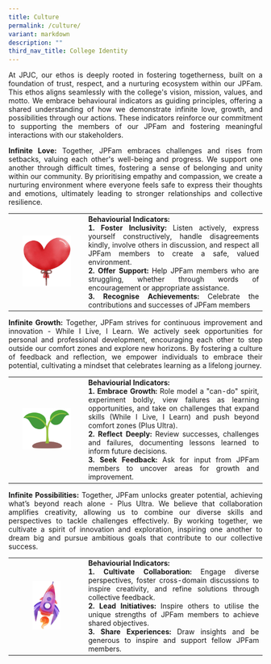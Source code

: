```yaml
---
title: Culture
permalink: /culture/
variant: markdown
description: ""
third_nav_title: College Identity
---
```

<div align="justify">

<p>At JPJC, our ethos is deeply rooted in fostering togetherness, built on a foundation of trust, respect, and a nurturing ecosystem within our JPFam. This ethos aligns seamlessly with the college's vision, mission, values, and motto. We embrace behavioural indicators as guiding principles, offering a shared understanding of how we demonstrate infinite love, growth, and possibilities through our actions. These indicators reinforce our commitment to supporting the members of our JPFam and fostering meaningful interactions with our stakeholders.</p>

<p><b>Infinite Love:</b> Together, JPFam embraces challenges and rises from setbacks, valuing each other's well-being and progress. We support one another through difficult times, fostering a sense of belonging and unity within our community. By prioritising empathy and compassion, we create a nurturing environment where everyone feels safe to express their thoughts and emotions, ultimately leading to stronger relationships and collective resilience.</p>


<table style="width:100%">
   <tbody><tr>
    <td style="width:30%;vertical-align: middle;"><figure style="margin:auto;width:70%;">
<img src="/images/About%20JPJC/College%20Identity/c1.jpg">
			</figure></td>
    <td style="width:70%;text-align:inter-word"><b>Behaviourial Indicators:</b><div style="text-align: justify; text-justify: inter-word;">
<b> 1. Foster Inclusivity:</b> Listen actively, express yourself constructively, handle disagreements kindly, involve others in discussion, and respect all JPFam members to create a safe, valued environment. </div>
<div style="text-align: justify; text-justify: inter-word;">
<b> 2. Offer Support:</b> Help JPFam members who are struggling, whether through words of encouragement or appropriate assistance. </div>
<div style="text-align: justify; text-justify: inter-word;">
<b> 3. Recognise Achievements:</b> Celebrate the contributions and successes of JPFam members</div></td>
  </tr>
</tbody></table>
	
<p><b>Infinite Growth:</b> Together, JPFam strives for continuous improvement and innovation - While I Live, I Learn. We actively seek opportunities for personal and professional development, encouraging each other to step outside our comfort zones and explore new horizons. By fostering a culture of feedback and reflection, we empower individuals to embrace their potential, cultivating a mindset that celebrates learning as a lifelong journey.</p>
	
<table style="width:100%">
   <tbody><tr>
    <td style="width:30%;vertical-align: middle;"><figure style="margin:auto;width:70%;">
<img src="/images/About%20JPJC/College%20Identity/c2.jpg">
			</figure></td>
    <td style="width:70%;text-align:inter-word"><b>Behaviourial Indicators:</b><div style="text-align: justify; text-justify: inter-word;">
<b> 1.   Embrace Growth:</b> Role model a "can-do" spirit, experiment boldly, view failures as learning opportunities, and take on challenges that expand skills (While I Live, I Learn) and push beyond comfort zones (Plus Ultra). </div>
<div style="text-align: justify; text-justify: inter-word;">
<b> 2. Reflect Deeply:</b> Review successes, challenges and failures, documenting lessons learned to inform future decisions. </div>
<div style="text-align: justify; text-justify: inter-word;">
<b> 3. Seek Feedback:</b> Ask for input from JPFam members to uncover areas for growth and improvement.</div></td>
  </tr>
</tbody></table>

<p><b>Infinite Possibilities:</b> Together, JPFam unlocks greater potential, achieving what’s beyond reach alone - Plus Ultra. We believe that collaboration amplifies creativity, allowing us to combine our diverse skills and perspectives to tackle challenges effectively. By working together, we cultivate a spirit of innovation and exploration, inspiring one another to dream big and pursue ambitious goals that contribute to our collective success.</p>

<table style="width:100%">
   <tbody><tr>
    <td style="width:30%;vertical-align: middle;" valign="middle"><figure style="margin:auto;width:40%;">
<img src="/images/About%20JPJC/College%20Identity/c3.jpg">
			</figure></td>
    <td style="width:70%;text-align:inter-word"><b>Behaviourial Indicators:</b><div style="text-align: justify; text-justify: inter-word;">
<b> 1. Cultivate Collaboration:</b> Engage diverse perspectives, foster cross-domain discussions to inspire creativity, and refine solutions through collective feedback.</div>
<div style="text-align: justify; text-justify: inter-word;">
<b> 2. Lead Initiatives:</b> Inspire others to utilise the unique strengths of JPFam members to achieve shared objectives. </div>
<div style="text-align: justify; text-justify: inter-word;">
<b> 3. Share Experiences:</b> Draw insights and be generous to inspire and support fellow JPFam members.</div></td>
  </tr>
</tbody></table>
	
</div>